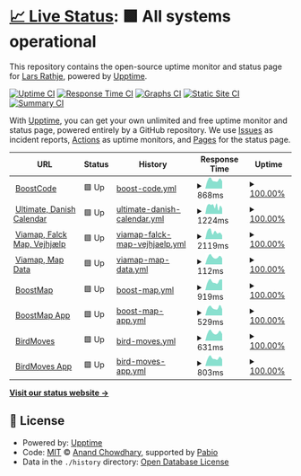 # [📈 Live Status](https://uptime.boostcode.net): <!--live status--> **🟩 All systems operational**

This repository contains the open-source uptime monitor and status page for [Lars Rathje](boostcode.net), powered by [Upptime](https://github.com/upptime/upptime).

[![Uptime CI](https://github.com/LRathje/Uptime/workflows/Uptime%20CI/badge.svg)](https://github.com/LRathje/Uptime/actions?query=workflow%3A%22Uptime+CI%22)
[![Response Time CI](https://github.com/LRathje/Uptime/workflows/Response%20Time%20CI/badge.svg)](https://github.com/LRathje/Uptime/actions?query=workflow%3A%22Response+Time+CI%22)
[![Graphs CI](https://github.com/LRathje/Uptime/workflows/Graphs%20CI/badge.svg)](https://github.com/LRathje/Uptime/actions?query=workflow%3A%22Graphs+CI%22)
[![Static Site CI](https://github.com/LRathje/Uptime/workflows/Static%20Site%20CI/badge.svg)](https://github.com/LRathje/Uptime/actions?query=workflow%3A%22Static+Site+CI%22)
[![Summary CI](https://github.com/LRathje/Uptime/workflows/Summary%20CI/badge.svg)](https://github.com/LRathje/Uptime/actions?query=workflow%3A%22Summary+CI%22)

With [Upptime](https://upptime.js.org), you can get your own unlimited and free uptime monitor and status page, powered entirely by a GitHub repository. We use [Issues](https://github.com/LRathje/Uptime/issues) as incident reports, [Actions](https://github.com/LRathje/Uptime/actions) as uptime monitors, and [Pages](https://uptime.boostcode.net) for the status page.

<!--start: status pages-->
<!-- This summary is generated by Upptime (https://github.com/upptime/upptime) -->
<!-- Do not edit this manually, your changes will be overwritten -->
<!-- prettier-ignore -->
| URL | Status | History | Response Time | Uptime |
| --- | ------ | ------- | ------------- | ------ |
| <img alt="" src="https://icons.duckduckgo.com/ip3/boostcode.net.ico" height="13"> [BoostCode](https://boostcode.net) | 🟩 Up | [boost-code.yml](https://github.com/LRathje/Uptime/commits/HEAD/history/boost-code.yml) | <details><summary><img alt="Response time graph" src="./graphs/boost-code/response-time-week.png" height="20"> 868ms</summary><br><a href="https://https://uptime.boostcode.net/history/boost-code"><img alt="Response time 976" src="https://img.shields.io/endpoint?url=https%3A%2F%2Fraw.githubusercontent.com%2FLRathje%2FUptime%2FHEAD%2Fapi%2Fboost-code%2Fresponse-time.json"></a><br><a href="https://https://uptime.boostcode.net/history/boost-code"><img alt="24-hour response time 742" src="https://img.shields.io/endpoint?url=https%3A%2F%2Fraw.githubusercontent.com%2FLRathje%2FUptime%2FHEAD%2Fapi%2Fboost-code%2Fresponse-time-day.json"></a><br><a href="https://https://uptime.boostcode.net/history/boost-code"><img alt="7-day response time 868" src="https://img.shields.io/endpoint?url=https%3A%2F%2Fraw.githubusercontent.com%2FLRathje%2FUptime%2FHEAD%2Fapi%2Fboost-code%2Fresponse-time-week.json"></a><br><a href="https://https://uptime.boostcode.net/history/boost-code"><img alt="30-day response time 953" src="https://img.shields.io/endpoint?url=https%3A%2F%2Fraw.githubusercontent.com%2FLRathje%2FUptime%2FHEAD%2Fapi%2Fboost-code%2Fresponse-time-month.json"></a><br><a href="https://https://uptime.boostcode.net/history/boost-code"><img alt="1-year response time 976" src="https://img.shields.io/endpoint?url=https%3A%2F%2Fraw.githubusercontent.com%2FLRathje%2FUptime%2FHEAD%2Fapi%2Fboost-code%2Fresponse-time-year.json"></a></details> | <details><summary><a href="https://https://uptime.boostcode.net/history/boost-code">100.00%</a></summary><a href="https://https://uptime.boostcode.net/history/boost-code"><img alt="All-time uptime 99.97%" src="https://img.shields.io/endpoint?url=https%3A%2F%2Fraw.githubusercontent.com%2FLRathje%2FUptime%2FHEAD%2Fapi%2Fboost-code%2Fuptime.json"></a><br><a href="https://https://uptime.boostcode.net/history/boost-code"><img alt="24-hour uptime 100.00%" src="https://img.shields.io/endpoint?url=https%3A%2F%2Fraw.githubusercontent.com%2FLRathje%2FUptime%2FHEAD%2Fapi%2Fboost-code%2Fuptime-day.json"></a><br><a href="https://https://uptime.boostcode.net/history/boost-code"><img alt="7-day uptime 100.00%" src="https://img.shields.io/endpoint?url=https%3A%2F%2Fraw.githubusercontent.com%2FLRathje%2FUptime%2FHEAD%2Fapi%2Fboost-code%2Fuptime-week.json"></a><br><a href="https://https://uptime.boostcode.net/history/boost-code"><img alt="30-day uptime 100.00%" src="https://img.shields.io/endpoint?url=https%3A%2F%2Fraw.githubusercontent.com%2FLRathje%2FUptime%2FHEAD%2Fapi%2Fboost-code%2Fuptime-month.json"></a><br><a href="https://https://uptime.boostcode.net/history/boost-code"><img alt="1-year uptime 99.97%" src="https://img.shields.io/endpoint?url=https%3A%2F%2Fraw.githubusercontent.com%2FLRathje%2FUptime%2FHEAD%2Fapi%2Fboost-code%2Fuptime-year.json"></a></details>
| <img alt="" src="https://icons.duckduckgo.com/ip3/ultimate.dk.ico" height="13"> [Ultimate, Danish Calendar](https://ultimate.dk/events-og-resultater) | 🟩 Up | [ultimate-danish-calendar.yml](https://github.com/LRathje/Uptime/commits/HEAD/history/ultimate-danish-calendar.yml) | <details><summary><img alt="Response time graph" src="./graphs/ultimate-danish-calendar/response-time-week.png" height="20"> 1224ms</summary><br><a href="https://https://uptime.boostcode.net/history/ultimate-danish-calendar"><img alt="Response time 1493" src="https://img.shields.io/endpoint?url=https%3A%2F%2Fraw.githubusercontent.com%2FLRathje%2FUptime%2FHEAD%2Fapi%2Fultimate-danish-calendar%2Fresponse-time.json"></a><br><a href="https://https://uptime.boostcode.net/history/ultimate-danish-calendar"><img alt="24-hour response time 959" src="https://img.shields.io/endpoint?url=https%3A%2F%2Fraw.githubusercontent.com%2FLRathje%2FUptime%2FHEAD%2Fapi%2Fultimate-danish-calendar%2Fresponse-time-day.json"></a><br><a href="https://https://uptime.boostcode.net/history/ultimate-danish-calendar"><img alt="7-day response time 1224" src="https://img.shields.io/endpoint?url=https%3A%2F%2Fraw.githubusercontent.com%2FLRathje%2FUptime%2FHEAD%2Fapi%2Fultimate-danish-calendar%2Fresponse-time-week.json"></a><br><a href="https://https://uptime.boostcode.net/history/ultimate-danish-calendar"><img alt="30-day response time 1378" src="https://img.shields.io/endpoint?url=https%3A%2F%2Fraw.githubusercontent.com%2FLRathje%2FUptime%2FHEAD%2Fapi%2Fultimate-danish-calendar%2Fresponse-time-month.json"></a><br><a href="https://https://uptime.boostcode.net/history/ultimate-danish-calendar"><img alt="1-year response time 1493" src="https://img.shields.io/endpoint?url=https%3A%2F%2Fraw.githubusercontent.com%2FLRathje%2FUptime%2FHEAD%2Fapi%2Fultimate-danish-calendar%2Fresponse-time-year.json"></a></details> | <details><summary><a href="https://https://uptime.boostcode.net/history/ultimate-danish-calendar">100.00%</a></summary><a href="https://https://uptime.boostcode.net/history/ultimate-danish-calendar"><img alt="All-time uptime 99.90%" src="https://img.shields.io/endpoint?url=https%3A%2F%2Fraw.githubusercontent.com%2FLRathje%2FUptime%2FHEAD%2Fapi%2Fultimate-danish-calendar%2Fuptime.json"></a><br><a href="https://https://uptime.boostcode.net/history/ultimate-danish-calendar"><img alt="24-hour uptime 100.00%" src="https://img.shields.io/endpoint?url=https%3A%2F%2Fraw.githubusercontent.com%2FLRathje%2FUptime%2FHEAD%2Fapi%2Fultimate-danish-calendar%2Fuptime-day.json"></a><br><a href="https://https://uptime.boostcode.net/history/ultimate-danish-calendar"><img alt="7-day uptime 100.00%" src="https://img.shields.io/endpoint?url=https%3A%2F%2Fraw.githubusercontent.com%2FLRathje%2FUptime%2FHEAD%2Fapi%2Fultimate-danish-calendar%2Fuptime-week.json"></a><br><a href="https://https://uptime.boostcode.net/history/ultimate-danish-calendar"><img alt="30-day uptime 99.85%" src="https://img.shields.io/endpoint?url=https%3A%2F%2Fraw.githubusercontent.com%2FLRathje%2FUptime%2FHEAD%2Fapi%2Fultimate-danish-calendar%2Fuptime-month.json"></a><br><a href="https://https://uptime.boostcode.net/history/ultimate-danish-calendar"><img alt="1-year uptime 99.90%" src="https://img.shields.io/endpoint?url=https%3A%2F%2Fraw.githubusercontent.com%2FLRathje%2FUptime%2FHEAD%2Fapi%2Fultimate-danish-calendar%2Fuptime-year.json"></a></details>
| <img alt="" src="https://icons.duckduckgo.com/ip3/app.viamap.net.ico" height="13"> [Viamap, Falck Map, Vejhjælp](https://app.viamap.net/iframe/variant?id=97c82837-9e45-48f9-a910-15c57164db3c) | 🟩 Up | [viamap-falck-map-vejhjaelp.yml](https://github.com/LRathje/Uptime/commits/HEAD/history/viamap-falck-map-vejhjaelp.yml) | <details><summary><img alt="Response time graph" src="./graphs/viamap-falck-map-vejhjaelp/response-time-week.png" height="20"> 2119ms</summary><br><a href="https://https://uptime.boostcode.net/history/viamap-falck-map-vejhjaelp"><img alt="Response time 3332" src="https://img.shields.io/endpoint?url=https%3A%2F%2Fraw.githubusercontent.com%2FLRathje%2FUptime%2FHEAD%2Fapi%2Fviamap-falck-map-vejhjaelp%2Fresponse-time.json"></a><br><a href="https://https://uptime.boostcode.net/history/viamap-falck-map-vejhjaelp"><img alt="24-hour response time 1155" src="https://img.shields.io/endpoint?url=https%3A%2F%2Fraw.githubusercontent.com%2FLRathje%2FUptime%2FHEAD%2Fapi%2Fviamap-falck-map-vejhjaelp%2Fresponse-time-day.json"></a><br><a href="https://https://uptime.boostcode.net/history/viamap-falck-map-vejhjaelp"><img alt="7-day response time 2119" src="https://img.shields.io/endpoint?url=https%3A%2F%2Fraw.githubusercontent.com%2FLRathje%2FUptime%2FHEAD%2Fapi%2Fviamap-falck-map-vejhjaelp%2Fresponse-time-week.json"></a><br><a href="https://https://uptime.boostcode.net/history/viamap-falck-map-vejhjaelp"><img alt="30-day response time 2614" src="https://img.shields.io/endpoint?url=https%3A%2F%2Fraw.githubusercontent.com%2FLRathje%2FUptime%2FHEAD%2Fapi%2Fviamap-falck-map-vejhjaelp%2Fresponse-time-month.json"></a><br><a href="https://https://uptime.boostcode.net/history/viamap-falck-map-vejhjaelp"><img alt="1-year response time 3332" src="https://img.shields.io/endpoint?url=https%3A%2F%2Fraw.githubusercontent.com%2FLRathje%2FUptime%2FHEAD%2Fapi%2Fviamap-falck-map-vejhjaelp%2Fresponse-time-year.json"></a></details> | <details><summary><a href="https://https://uptime.boostcode.net/history/viamap-falck-map-vejhjaelp">100.00%</a></summary><a href="https://https://uptime.boostcode.net/history/viamap-falck-map-vejhjaelp"><img alt="All-time uptime 99.96%" src="https://img.shields.io/endpoint?url=https%3A%2F%2Fraw.githubusercontent.com%2FLRathje%2FUptime%2FHEAD%2Fapi%2Fviamap-falck-map-vejhjaelp%2Fuptime.json"></a><br><a href="https://https://uptime.boostcode.net/history/viamap-falck-map-vejhjaelp"><img alt="24-hour uptime 100.00%" src="https://img.shields.io/endpoint?url=https%3A%2F%2Fraw.githubusercontent.com%2FLRathje%2FUptime%2FHEAD%2Fapi%2Fviamap-falck-map-vejhjaelp%2Fuptime-day.json"></a><br><a href="https://https://uptime.boostcode.net/history/viamap-falck-map-vejhjaelp"><img alt="7-day uptime 100.00%" src="https://img.shields.io/endpoint?url=https%3A%2F%2Fraw.githubusercontent.com%2FLRathje%2FUptime%2FHEAD%2Fapi%2Fviamap-falck-map-vejhjaelp%2Fuptime-week.json"></a><br><a href="https://https://uptime.boostcode.net/history/viamap-falck-map-vejhjaelp"><img alt="30-day uptime 100.00%" src="https://img.shields.io/endpoint?url=https%3A%2F%2Fraw.githubusercontent.com%2FLRathje%2FUptime%2FHEAD%2Fapi%2Fviamap-falck-map-vejhjaelp%2Fuptime-month.json"></a><br><a href="https://https://uptime.boostcode.net/history/viamap-falck-map-vejhjaelp"><img alt="1-year uptime 99.96%" src="https://img.shields.io/endpoint?url=https%3A%2F%2Fraw.githubusercontent.com%2FLRathje%2FUptime%2FHEAD%2Fapi%2Fviamap-falck-map-vejhjaelp%2Fuptime-year.json"></a></details>
| <img alt="" src="https://icons.duckduckgo.com/ip3/app.viamap.net.ico" height="13"> [Viamap, Map Data](https://app.viamap.net/datasaet) | 🟩 Up | [viamap-map-data.yml](https://github.com/LRathje/Uptime/commits/HEAD/history/viamap-map-data.yml) | <details><summary><img alt="Response time graph" src="./graphs/viamap-map-data/response-time-week.png" height="20"> 112ms</summary><br><a href="https://https://uptime.boostcode.net/history/viamap-map-data"><img alt="Response time 359" src="https://img.shields.io/endpoint?url=https%3A%2F%2Fraw.githubusercontent.com%2FLRathje%2FUptime%2FHEAD%2Fapi%2Fviamap-map-data%2Fresponse-time.json"></a><br><a href="https://https://uptime.boostcode.net/history/viamap-map-data"><img alt="24-hour response time 86" src="https://img.shields.io/endpoint?url=https%3A%2F%2Fraw.githubusercontent.com%2FLRathje%2FUptime%2FHEAD%2Fapi%2Fviamap-map-data%2Fresponse-time-day.json"></a><br><a href="https://https://uptime.boostcode.net/history/viamap-map-data"><img alt="7-day response time 112" src="https://img.shields.io/endpoint?url=https%3A%2F%2Fraw.githubusercontent.com%2FLRathje%2FUptime%2FHEAD%2Fapi%2Fviamap-map-data%2Fresponse-time-week.json"></a><br><a href="https://https://uptime.boostcode.net/history/viamap-map-data"><img alt="30-day response time 442" src="https://img.shields.io/endpoint?url=https%3A%2F%2Fraw.githubusercontent.com%2FLRathje%2FUptime%2FHEAD%2Fapi%2Fviamap-map-data%2Fresponse-time-month.json"></a><br><a href="https://https://uptime.boostcode.net/history/viamap-map-data"><img alt="1-year response time 359" src="https://img.shields.io/endpoint?url=https%3A%2F%2Fraw.githubusercontent.com%2FLRathje%2FUptime%2FHEAD%2Fapi%2Fviamap-map-data%2Fresponse-time-year.json"></a></details> | <details><summary><a href="https://https://uptime.boostcode.net/history/viamap-map-data">100.00%</a></summary><a href="https://https://uptime.boostcode.net/history/viamap-map-data"><img alt="All-time uptime 99.96%" src="https://img.shields.io/endpoint?url=https%3A%2F%2Fraw.githubusercontent.com%2FLRathje%2FUptime%2FHEAD%2Fapi%2Fviamap-map-data%2Fuptime.json"></a><br><a href="https://https://uptime.boostcode.net/history/viamap-map-data"><img alt="24-hour uptime 100.00%" src="https://img.shields.io/endpoint?url=https%3A%2F%2Fraw.githubusercontent.com%2FLRathje%2FUptime%2FHEAD%2Fapi%2Fviamap-map-data%2Fuptime-day.json"></a><br><a href="https://https://uptime.boostcode.net/history/viamap-map-data"><img alt="7-day uptime 100.00%" src="https://img.shields.io/endpoint?url=https%3A%2F%2Fraw.githubusercontent.com%2FLRathje%2FUptime%2FHEAD%2Fapi%2Fviamap-map-data%2Fuptime-week.json"></a><br><a href="https://https://uptime.boostcode.net/history/viamap-map-data"><img alt="30-day uptime 100.00%" src="https://img.shields.io/endpoint?url=https%3A%2F%2Fraw.githubusercontent.com%2FLRathje%2FUptime%2FHEAD%2Fapi%2Fviamap-map-data%2Fuptime-month.json"></a><br><a href="https://https://uptime.boostcode.net/history/viamap-map-data"><img alt="1-year uptime 99.96%" src="https://img.shields.io/endpoint?url=https%3A%2F%2Fraw.githubusercontent.com%2FLRathje%2FUptime%2FHEAD%2Fapi%2Fviamap-map-data%2Fuptime-year.json"></a></details>
| <img alt="" src="https://icons.duckduckgo.com/ip3/boostmap.net.ico" height="13"> [BoostMap](https://boostmap.net) | 🟩 Up | [boost-map.yml](https://github.com/LRathje/Uptime/commits/HEAD/history/boost-map.yml) | <details><summary><img alt="Response time graph" src="./graphs/boost-map/response-time-week.png" height="20"> 919ms</summary><br><a href="https://https://uptime.boostcode.net/history/boost-map"><img alt="Response time 1003" src="https://img.shields.io/endpoint?url=https%3A%2F%2Fraw.githubusercontent.com%2FLRathje%2FUptime%2FHEAD%2Fapi%2Fboost-map%2Fresponse-time.json"></a><br><a href="https://https://uptime.boostcode.net/history/boost-map"><img alt="24-hour response time 750" src="https://img.shields.io/endpoint?url=https%3A%2F%2Fraw.githubusercontent.com%2FLRathje%2FUptime%2FHEAD%2Fapi%2Fboost-map%2Fresponse-time-day.json"></a><br><a href="https://https://uptime.boostcode.net/history/boost-map"><img alt="7-day response time 919" src="https://img.shields.io/endpoint?url=https%3A%2F%2Fraw.githubusercontent.com%2FLRathje%2FUptime%2FHEAD%2Fapi%2Fboost-map%2Fresponse-time-week.json"></a><br><a href="https://https://uptime.boostcode.net/history/boost-map"><img alt="30-day response time 969" src="https://img.shields.io/endpoint?url=https%3A%2F%2Fraw.githubusercontent.com%2FLRathje%2FUptime%2FHEAD%2Fapi%2Fboost-map%2Fresponse-time-month.json"></a><br><a href="https://https://uptime.boostcode.net/history/boost-map"><img alt="1-year response time 1003" src="https://img.shields.io/endpoint?url=https%3A%2F%2Fraw.githubusercontent.com%2FLRathje%2FUptime%2FHEAD%2Fapi%2Fboost-map%2Fresponse-time-year.json"></a></details> | <details><summary><a href="https://https://uptime.boostcode.net/history/boost-map">100.00%</a></summary><a href="https://https://uptime.boostcode.net/history/boost-map"><img alt="All-time uptime 99.97%" src="https://img.shields.io/endpoint?url=https%3A%2F%2Fraw.githubusercontent.com%2FLRathje%2FUptime%2FHEAD%2Fapi%2Fboost-map%2Fuptime.json"></a><br><a href="https://https://uptime.boostcode.net/history/boost-map"><img alt="24-hour uptime 100.00%" src="https://img.shields.io/endpoint?url=https%3A%2F%2Fraw.githubusercontent.com%2FLRathje%2FUptime%2FHEAD%2Fapi%2Fboost-map%2Fuptime-day.json"></a><br><a href="https://https://uptime.boostcode.net/history/boost-map"><img alt="7-day uptime 100.00%" src="https://img.shields.io/endpoint?url=https%3A%2F%2Fraw.githubusercontent.com%2FLRathje%2FUptime%2FHEAD%2Fapi%2Fboost-map%2Fuptime-week.json"></a><br><a href="https://https://uptime.boostcode.net/history/boost-map"><img alt="30-day uptime 100.00%" src="https://img.shields.io/endpoint?url=https%3A%2F%2Fraw.githubusercontent.com%2FLRathje%2FUptime%2FHEAD%2Fapi%2Fboost-map%2Fuptime-month.json"></a><br><a href="https://https://uptime.boostcode.net/history/boost-map"><img alt="1-year uptime 99.97%" src="https://img.shields.io/endpoint?url=https%3A%2F%2Fraw.githubusercontent.com%2FLRathje%2FUptime%2FHEAD%2Fapi%2Fboost-map%2Fuptime-year.json"></a></details>
| <img alt="" src="https://icons.duckduckgo.com/ip3/app.boostmap.net.ico" height="13"> [BoostMap App](https://app.boostmap.net/locations) | 🟩 Up | [boost-map-app.yml](https://github.com/LRathje/Uptime/commits/HEAD/history/boost-map-app.yml) | <details><summary><img alt="Response time graph" src="./graphs/boost-map-app/response-time-week.png" height="20"> 529ms</summary><br><a href="https://https://uptime.boostcode.net/history/boost-map-app"><img alt="Response time 587" src="https://img.shields.io/endpoint?url=https%3A%2F%2Fraw.githubusercontent.com%2FLRathje%2FUptime%2FHEAD%2Fapi%2Fboost-map-app%2Fresponse-time.json"></a><br><a href="https://https://uptime.boostcode.net/history/boost-map-app"><img alt="24-hour response time 490" src="https://img.shields.io/endpoint?url=https%3A%2F%2Fraw.githubusercontent.com%2FLRathje%2FUptime%2FHEAD%2Fapi%2Fboost-map-app%2Fresponse-time-day.json"></a><br><a href="https://https://uptime.boostcode.net/history/boost-map-app"><img alt="7-day response time 529" src="https://img.shields.io/endpoint?url=https%3A%2F%2Fraw.githubusercontent.com%2FLRathje%2FUptime%2FHEAD%2Fapi%2Fboost-map-app%2Fresponse-time-week.json"></a><br><a href="https://https://uptime.boostcode.net/history/boost-map-app"><img alt="30-day response time 582" src="https://img.shields.io/endpoint?url=https%3A%2F%2Fraw.githubusercontent.com%2FLRathje%2FUptime%2FHEAD%2Fapi%2Fboost-map-app%2Fresponse-time-month.json"></a><br><a href="https://https://uptime.boostcode.net/history/boost-map-app"><img alt="1-year response time 587" src="https://img.shields.io/endpoint?url=https%3A%2F%2Fraw.githubusercontent.com%2FLRathje%2FUptime%2FHEAD%2Fapi%2Fboost-map-app%2Fresponse-time-year.json"></a></details> | <details><summary><a href="https://https://uptime.boostcode.net/history/boost-map-app">100.00%</a></summary><a href="https://https://uptime.boostcode.net/history/boost-map-app"><img alt="All-time uptime 100.00%" src="https://img.shields.io/endpoint?url=https%3A%2F%2Fraw.githubusercontent.com%2FLRathje%2FUptime%2FHEAD%2Fapi%2Fboost-map-app%2Fuptime.json"></a><br><a href="https://https://uptime.boostcode.net/history/boost-map-app"><img alt="24-hour uptime 100.00%" src="https://img.shields.io/endpoint?url=https%3A%2F%2Fraw.githubusercontent.com%2FLRathje%2FUptime%2FHEAD%2Fapi%2Fboost-map-app%2Fuptime-day.json"></a><br><a href="https://https://uptime.boostcode.net/history/boost-map-app"><img alt="7-day uptime 100.00%" src="https://img.shields.io/endpoint?url=https%3A%2F%2Fraw.githubusercontent.com%2FLRathje%2FUptime%2FHEAD%2Fapi%2Fboost-map-app%2Fuptime-week.json"></a><br><a href="https://https://uptime.boostcode.net/history/boost-map-app"><img alt="30-day uptime 100.00%" src="https://img.shields.io/endpoint?url=https%3A%2F%2Fraw.githubusercontent.com%2FLRathje%2FUptime%2FHEAD%2Fapi%2Fboost-map-app%2Fuptime-month.json"></a><br><a href="https://https://uptime.boostcode.net/history/boost-map-app"><img alt="1-year uptime 100.00%" src="https://img.shields.io/endpoint?url=https%3A%2F%2Fraw.githubusercontent.com%2FLRathje%2FUptime%2FHEAD%2Fapi%2Fboost-map-app%2Fuptime-year.json"></a></details>
| <img alt="" src="https://icons.duckduckgo.com/ip3/birdmoves.com.ico" height="13"> [BirdMoves](https://birdmoves.com) | 🟩 Up | [bird-moves.yml](https://github.com/LRathje/Uptime/commits/HEAD/history/bird-moves.yml) | <details><summary><img alt="Response time graph" src="./graphs/bird-moves/response-time-week.png" height="20"> 631ms</summary><br><a href="https://https://uptime.boostcode.net/history/bird-moves"><img alt="Response time 740" src="https://img.shields.io/endpoint?url=https%3A%2F%2Fraw.githubusercontent.com%2FLRathje%2FUptime%2FHEAD%2Fapi%2Fbird-moves%2Fresponse-time.json"></a><br><a href="https://https://uptime.boostcode.net/history/bird-moves"><img alt="24-hour response time 556" src="https://img.shields.io/endpoint?url=https%3A%2F%2Fraw.githubusercontent.com%2FLRathje%2FUptime%2FHEAD%2Fapi%2Fbird-moves%2Fresponse-time-day.json"></a><br><a href="https://https://uptime.boostcode.net/history/bird-moves"><img alt="7-day response time 631" src="https://img.shields.io/endpoint?url=https%3A%2F%2Fraw.githubusercontent.com%2FLRathje%2FUptime%2FHEAD%2Fapi%2Fbird-moves%2Fresponse-time-week.json"></a><br><a href="https://https://uptime.boostcode.net/history/bird-moves"><img alt="30-day response time 700" src="https://img.shields.io/endpoint?url=https%3A%2F%2Fraw.githubusercontent.com%2FLRathje%2FUptime%2FHEAD%2Fapi%2Fbird-moves%2Fresponse-time-month.json"></a><br><a href="https://https://uptime.boostcode.net/history/bird-moves"><img alt="1-year response time 740" src="https://img.shields.io/endpoint?url=https%3A%2F%2Fraw.githubusercontent.com%2FLRathje%2FUptime%2FHEAD%2Fapi%2Fbird-moves%2Fresponse-time-year.json"></a></details> | <details><summary><a href="https://https://uptime.boostcode.net/history/bird-moves">100.00%</a></summary><a href="https://https://uptime.boostcode.net/history/bird-moves"><img alt="All-time uptime 99.97%" src="https://img.shields.io/endpoint?url=https%3A%2F%2Fraw.githubusercontent.com%2FLRathje%2FUptime%2FHEAD%2Fapi%2Fbird-moves%2Fuptime.json"></a><br><a href="https://https://uptime.boostcode.net/history/bird-moves"><img alt="24-hour uptime 100.00%" src="https://img.shields.io/endpoint?url=https%3A%2F%2Fraw.githubusercontent.com%2FLRathje%2FUptime%2FHEAD%2Fapi%2Fbird-moves%2Fuptime-day.json"></a><br><a href="https://https://uptime.boostcode.net/history/bird-moves"><img alt="7-day uptime 100.00%" src="https://img.shields.io/endpoint?url=https%3A%2F%2Fraw.githubusercontent.com%2FLRathje%2FUptime%2FHEAD%2Fapi%2Fbird-moves%2Fuptime-week.json"></a><br><a href="https://https://uptime.boostcode.net/history/bird-moves"><img alt="30-day uptime 100.00%" src="https://img.shields.io/endpoint?url=https%3A%2F%2Fraw.githubusercontent.com%2FLRathje%2FUptime%2FHEAD%2Fapi%2Fbird-moves%2Fuptime-month.json"></a><br><a href="https://https://uptime.boostcode.net/history/bird-moves"><img alt="1-year uptime 99.97%" src="https://img.shields.io/endpoint?url=https%3A%2F%2Fraw.githubusercontent.com%2FLRathje%2FUptime%2FHEAD%2Fapi%2Fbird-moves%2Fuptime-year.json"></a></details>
| <img alt="" src="https://icons.duckduckgo.com/ip3/app.birdmoves.com.ico" height="13"> [BirdMoves App](https://app.birdmoves.com) | 🟩 Up | [bird-moves-app.yml](https://github.com/LRathje/Uptime/commits/HEAD/history/bird-moves-app.yml) | <details><summary><img alt="Response time graph" src="./graphs/bird-moves-app/response-time-week.png" height="20"> 803ms</summary><br><a href="https://https://uptime.boostcode.net/history/bird-moves-app"><img alt="Response time 590" src="https://img.shields.io/endpoint?url=https%3A%2F%2Fraw.githubusercontent.com%2FLRathje%2FUptime%2FHEAD%2Fapi%2Fbird-moves-app%2Fresponse-time.json"></a><br><a href="https://https://uptime.boostcode.net/history/bird-moves-app"><img alt="24-hour response time 2348" src="https://img.shields.io/endpoint?url=https%3A%2F%2Fraw.githubusercontent.com%2FLRathje%2FUptime%2FHEAD%2Fapi%2Fbird-moves-app%2Fresponse-time-day.json"></a><br><a href="https://https://uptime.boostcode.net/history/bird-moves-app"><img alt="7-day response time 803" src="https://img.shields.io/endpoint?url=https%3A%2F%2Fraw.githubusercontent.com%2FLRathje%2FUptime%2FHEAD%2Fapi%2Fbird-moves-app%2Fresponse-time-week.json"></a><br><a href="https://https://uptime.boostcode.net/history/bird-moves-app"><img alt="30-day response time 650" src="https://img.shields.io/endpoint?url=https%3A%2F%2Fraw.githubusercontent.com%2FLRathje%2FUptime%2FHEAD%2Fapi%2Fbird-moves-app%2Fresponse-time-month.json"></a><br><a href="https://https://uptime.boostcode.net/history/bird-moves-app"><img alt="1-year response time 590" src="https://img.shields.io/endpoint?url=https%3A%2F%2Fraw.githubusercontent.com%2FLRathje%2FUptime%2FHEAD%2Fapi%2Fbird-moves-app%2Fresponse-time-year.json"></a></details> | <details><summary><a href="https://https://uptime.boostcode.net/history/bird-moves-app">100.00%</a></summary><a href="https://https://uptime.boostcode.net/history/bird-moves-app"><img alt="All-time uptime 100.00%" src="https://img.shields.io/endpoint?url=https%3A%2F%2Fraw.githubusercontent.com%2FLRathje%2FUptime%2FHEAD%2Fapi%2Fbird-moves-app%2Fuptime.json"></a><br><a href="https://https://uptime.boostcode.net/history/bird-moves-app"><img alt="24-hour uptime 100.00%" src="https://img.shields.io/endpoint?url=https%3A%2F%2Fraw.githubusercontent.com%2FLRathje%2FUptime%2FHEAD%2Fapi%2Fbird-moves-app%2Fuptime-day.json"></a><br><a href="https://https://uptime.boostcode.net/history/bird-moves-app"><img alt="7-day uptime 100.00%" src="https://img.shields.io/endpoint?url=https%3A%2F%2Fraw.githubusercontent.com%2FLRathje%2FUptime%2FHEAD%2Fapi%2Fbird-moves-app%2Fuptime-week.json"></a><br><a href="https://https://uptime.boostcode.net/history/bird-moves-app"><img alt="30-day uptime 100.00%" src="https://img.shields.io/endpoint?url=https%3A%2F%2Fraw.githubusercontent.com%2FLRathje%2FUptime%2FHEAD%2Fapi%2Fbird-moves-app%2Fuptime-month.json"></a><br><a href="https://https://uptime.boostcode.net/history/bird-moves-app"><img alt="1-year uptime 100.00%" src="https://img.shields.io/endpoint?url=https%3A%2F%2Fraw.githubusercontent.com%2FLRathje%2FUptime%2FHEAD%2Fapi%2Fbird-moves-app%2Fuptime-year.json"></a></details>

<!--end: status pages-->

[**Visit our status website →**](https://uptime.boostcode.net)

## 📄 License

- Powered by: [Upptime](https://github.com/upptime/upptime)
- Code: [MIT](./LICENSE) © [Anand Chowdhary](https://anandchowdhary.com), supported by [Pabio](https://pabio.com)
- Data in the `./history` directory: [Open Database License](https://opendatacommons.org/licenses/odbl/1-0/)

